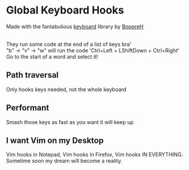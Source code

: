 # Global Keyboard Hooks
Made with the fantabulious [keyboard](https://pypi.org/project/keyboard/) library by [BoppreH](https://pypi.org/user/BoppreH/)
<br/>
<br/>

They run some code at the end of a list of keys bra'
<br/>
"b" -> "v" -> "w" will run the code 'Ctrl+Left + LShiftDown + Ctrl+Right'
<br/>
Go to the start of a word and select it!


## Path traversal
Only hooks keys needed, not the whole keyboard

## Performant
Smash those keys as fast as you want it will keep up

## I want Vim on my Desktop
Vim hooks in Notepad, Vim hooks in Firefox, Vim hooks IN EVERYTHING.
<br/>
Sometime soon my dream will become a reality.

